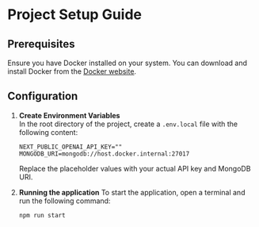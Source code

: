 # Project Setup Guide

## Prerequisites
Ensure you have Docker installed on your system. You can download and install Docker from the [Docker website](https://www.docker.com/products/docker-desktop).

## Configuration
1. **Create Environment Variables**  
   In the root directory of the project, create a `.env.local` file with the following content:

   ```env
   NEXT_PUBLIC_OPENAI_API_KEY=""
   MONGODB_URI=mongodb://host.docker.internal:27017
   ```
   Replace the placeholder values with your actual API key and MongoDB URI.

1. **Running the application**
   To start the application, open a terminal and run the following command:
   ```bash
   npm run start
   ```
